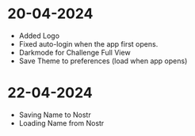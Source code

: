 # 20-04-2024
- Added Logo
- Fixed auto-login when the app first opens.
- Darkmode for Challenge Full View
- Save Theme to preferences (load when app opens)

# 22-04-2024
- Saving Name to Nostr
- Loading Name from Nostr